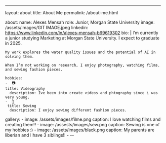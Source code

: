 ---
layout: about
title: About Me
permalink: /about-me.html

about:
  name: Alexes Mensah
  role: Junior, Morgan State University
  image: /assets/images/GIT IMAGE.jpeg
  linkedin: https://www.linkedin.com/in/alexes-mensah-b69619302
  bio: |
    I’m currently a junior studying Marketing at Morgan State University. I expect to graduate in 2025.

    My work explores the water quality issues and the potential of AI in solving them.

    When I’m not working on research, I enjoy photography, watching films, and sewing fashion pieces.

    hobbies:
    -  📷      
    title: Videography
      description: Ive been into create videos and phtography since i was very young. 
    -  🧵
     title: Sewing 
      description: I enjoy sewing different fashion pieces.
  

  gallery:
    - image: /assets/images/filme.png
      caption: I love watching films and creating them!!
    - image: /assests/images/sew.png
      caption: Sewing is one of my hobbies :)
    - image: /assets/images/black.png
      caption: My parents are liberian and I have 3 siblings!!
    -
    --
  
